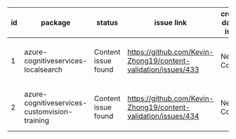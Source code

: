 
| id | package | status | issue link | created date of issue | update date of issue | run date of pipeline | pipeline run link |
|----|---------|--------|------------|-----------------------|----------------------| ---------------------| ----------------- |
| 1 | azure-cognitiveservices-localsearch | Content issue found | https://github.com/Kevin-Zhong19/content-validation/issues/433  | Need Confirm | Need Confirm | 5/27/2025 3:08:49 AM | https://dev.azure.com/v-qzhong00403/content-validation-automation/_build/results?buildId=28 |
| 2 | azure-cognitiveservices-customvision-training | Content issue found | https://github.com/Kevin-Zhong19/content-validation/issues/434  | Need Confirm | Need Confirm | 5/27/2025 3:08:49 AM | https://dev.azure.com/v-qzhong00403/content-validation-automation/_build/results?buildId=28 |
